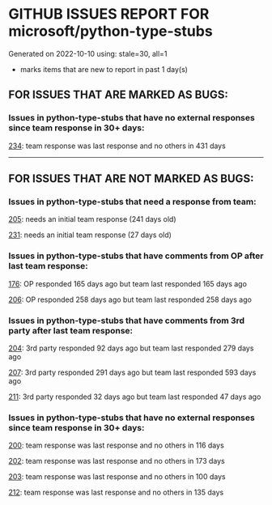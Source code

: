 
# GITHUB ISSUES REPORT FOR microsoft/python-type-stubs


Generated on 2022-10-10 using: stale=30, all=1


* marks items that are new to report in past 1 day(s)


## FOR ISSUES THAT ARE MARKED AS BUGS:


### Issues in python-type-stubs that have no external responses since team response in 30+ days:


  [234](https://github.com/microsoft/python-type-stubs/issues/234 "pandas read_excel(), DataFrame.iloc[] stubs issues"): team response was last response and no others in 431 days

---

## FOR ISSUES THAT ARE NOT MARKED AS BUGS:


### Issues in python-type-stubs that need a response from team:


  [205](https://github.com/microsoft/python-type-stubs/issues/205 "[BUG?] VSCode Intellisense Fails To Complete Python's PyQt API Properties"): needs an initial team response (241 days old)

  [231](https://github.com/microsoft/python-type-stubs/issues/231 "[cv2] cv2.add can accept scalar value, not only `Mat`"): needs an initial team response (27 days old)

### Issues in python-type-stubs that have comments from OP after last team response:


  [176](https://github.com/microsoft/python-type-stubs/issues/176 "request : opencv-contrib"): OP responded 165 days ago but team last responded 165 days ago

  [206](https://github.com/microsoft/python-type-stubs/issues/206 "No suggestion/autocomplete for example for xml.dom.minidom objects"): OP responded 258 days ago but team last responded 258 days ago

### Issues in python-type-stubs that have comments from 3rd party after last team response:


  [204](https://github.com/microsoft/python-type-stubs/issues/204 "Intellisense does work with GTK+ 3 (GObject Introspection)"): 3rd party responded 92 days ago but team last responded 279 days ago

  [207](https://github.com/microsoft/python-type-stubs/issues/207 "RPi.GPIO does not work"): 3rd party responded 291 days ago but team last responded 593 days ago

  [211](https://github.com/microsoft/python-type-stubs/issues/211 "Publish each stubs as stub-only package"): 3rd party responded 32 days ago but team last responded 47 days ago

### Issues in python-type-stubs that have no external responses since team response in 30+ days:


  [200](https://github.com/microsoft/python-type-stubs/issues/200 "PyRight doesn't see arguments of constructor for class inherited from pandas.DataFrame"): team response was last response and no others in 116 days

  [202](https://github.com/microsoft/python-type-stubs/issues/202 "vscode autocomplete not working for 'cv2.dnn_DetectionModel' Class"): team response was last response and no others in 173 days

  [203](https://github.com/microsoft/python-type-stubs/issues/203 "Pylance incorrect unreachable result with pwntools"): team response was last response and no others in 100 days

  [212](https://github.com/microsoft/python-type-stubs/issues/212 "Pylance not be resolved the mongoengine"): team response was last response and no others in 135 days
